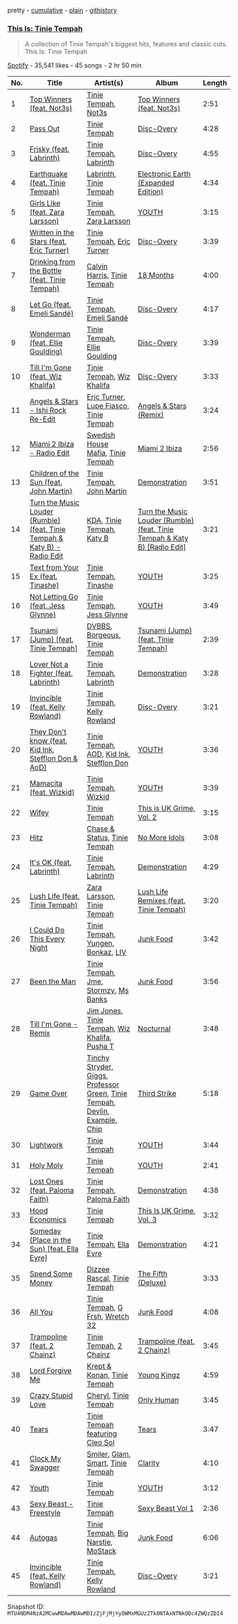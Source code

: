 pretty - [cumulative](/playlists/cumulative/37i9dQZF1DX2YQ2Ju3gagO.md) - [plain](/playlists/plain/37i9dQZF1DX2YQ2Ju3gagO) - [githistory](https://github.githistory.xyz/mackorone/spotify-playlist-archive/blob/main/playlists/plain/37i9dQZF1DX2YQ2Ju3gagO)

### [This Is: Tinie Tempah](https://open.spotify.com/playlist/37i9dQZF1DX2YQ2Ju3gagO)

> A collection of Tinie Tempah's biggest hits, features and classic cuts\. This Is: Tinie Tempah

[Spotify](https://open.spotify.com/user/spotify) - 35,541 likes - 45 songs - 2 hr 50 min

| No. | Title | Artist(s) | Album | Length |
|---|---|---|---|---|
| 1 | [Top Winners \(feat\. Not3s\)](https://open.spotify.com/track/0V2D1l5uEi5p4z6ug7ENSo) | [Tinie Tempah](https://open.spotify.com/artist/0Tob4H0FLtEONHU1MjpUEp), [Not3s](https://open.spotify.com/artist/40NRiKuuhj1pgGYppptlBO) | [Top Winners \(feat\. Not3s\)](https://open.spotify.com/album/0yCPGgV9yc1XBfXAKIljlg) | 2:51 |
| 2 | [Pass Out](https://open.spotify.com/track/4Q4K8fikwOmZYmz82Wco4w) | [Tinie Tempah](https://open.spotify.com/artist/0Tob4H0FLtEONHU1MjpUEp) | [Disc\-Overy](https://open.spotify.com/album/1ggrUrAPlcvhYrybrhoJ1X) | 4:28 |
| 3 | [Frisky \(feat\. Labrinth\)](https://open.spotify.com/track/1jzqUU2XygNcoTNe9PfcsU) | [Tinie Tempah](https://open.spotify.com/artist/0Tob4H0FLtEONHU1MjpUEp), [Labrinth](https://open.spotify.com/artist/2feDdbD5araYcm6JhFHHw7) | [Disc\-Overy](https://open.spotify.com/album/1ggrUrAPlcvhYrybrhoJ1X) | 4:55 |
| 4 | [Earthquake \(feat\. Tinie Tempah\)](https://open.spotify.com/track/3SxiAdI8dP9AaaEz1Z24mn) | [Labrinth](https://open.spotify.com/artist/2feDdbD5araYcm6JhFHHw7), [Tinie Tempah](https://open.spotify.com/artist/0Tob4H0FLtEONHU1MjpUEp) | [Electronic Earth \(Expanded Edition\)](https://open.spotify.com/album/6PBBbXmYV7dKnaik0fjkOI) | 4:34 |
| 5 | [Girls Like \(feat\. Zara Larsson\)](https://open.spotify.com/track/5BOZ4skcMubA0R6RD4zf64) | [Tinie Tempah](https://open.spotify.com/artist/0Tob4H0FLtEONHU1MjpUEp), [Zara Larsson](https://open.spotify.com/artist/1Xylc3o4UrD53lo9CvFvVg) | [YOUTH](https://open.spotify.com/album/0ctfduE1sLhqIjbcFokWvv) | 3:15 |
| 6 | [Written in the Stars \(feat\. Eric Turner\)](https://open.spotify.com/track/61HQWI1Woxup7CnGwVUsdI) | [Tinie Tempah](https://open.spotify.com/artist/0Tob4H0FLtEONHU1MjpUEp), [Eric Turner](https://open.spotify.com/artist/79DOwuMzV2h4es3em0t002) | [Disc\-Overy](https://open.spotify.com/album/1ggrUrAPlcvhYrybrhoJ1X) | 3:39 |
| 7 | [Drinking from the Bottle \(feat\. Tinie Tempah\)](https://open.spotify.com/track/1oHxIPqJyvAYHy0PVrDU98) | [Calvin Harris](https://open.spotify.com/artist/7CajNmpbOovFoOoasH2HaY), [Tinie Tempah](https://open.spotify.com/artist/0Tob4H0FLtEONHU1MjpUEp) | [18 Months](https://open.spotify.com/album/7w19PFbxAjwZ7UVNp9z0uT) | 4:00 |
| 8 | [Let Go \(feat\. Emeli Sandé\)](https://open.spotify.com/track/5jqcz3CC2WKRhlJy2cJWaU) | [Tinie Tempah](https://open.spotify.com/artist/0Tob4H0FLtEONHU1MjpUEp), [Emeli Sandé](https://open.spotify.com/artist/7sfgqEdoeBTjd8lQsPT3Cy) | [Disc\-Overy](https://open.spotify.com/album/1ggrUrAPlcvhYrybrhoJ1X) | 4:17 |
| 9 | [Wonderman \(feat\. Ellie Goulding\)](https://open.spotify.com/track/4hatF6kyI2KHOybeoF2zfl) | [Tinie Tempah](https://open.spotify.com/artist/0Tob4H0FLtEONHU1MjpUEp), [Ellie Goulding](https://open.spotify.com/artist/0X2BH1fck6amBIoJhDVmmJ) | [Disc\-Overy](https://open.spotify.com/album/45WVpYCCgKL1D4ZJcBepCf) | 3:39 |
| 10 | [Till I'm Gone \(feat\. Wiz Khalifa\)](https://open.spotify.com/track/4IU4LkwVDUxRIokzHqiyhQ) | [Tinie Tempah](https://open.spotify.com/artist/0Tob4H0FLtEONHU1MjpUEp), [Wiz Khalifa](https://open.spotify.com/artist/137W8MRPWKqSmrBGDBFSop) | [Disc\-Overy](https://open.spotify.com/album/1ggrUrAPlcvhYrybrhoJ1X) | 3:33 |
| 11 | [Angels & Stars \- Ishi Rock Re\-Edit](https://open.spotify.com/track/4oe86opYEkOklKITVFiNyp) | [Eric Turner](https://open.spotify.com/artist/79DOwuMzV2h4es3em0t002), [Lupe Fiasco](https://open.spotify.com/artist/01QTIT5P1pFP3QnnFSdsJf), [Tinie Tempah](https://open.spotify.com/artist/0Tob4H0FLtEONHU1MjpUEp) | [Angels & Stars \(Remix\)](https://open.spotify.com/album/0FouiOfrl3vUlBWmFlz0uK) | 3:24 |
| 12 | [Miami 2 Ibiza \- Radio Edit](https://open.spotify.com/track/2H7jfVsrxzDSn4e1lADVlZ) | [Swedish House Mafia](https://open.spotify.com/artist/1h6Cn3P4NGzXbaXidqURXs), [Tinie Tempah](https://open.spotify.com/artist/0Tob4H0FLtEONHU1MjpUEp) | [Miami 2 Ibiza](https://open.spotify.com/album/76bVYnArmuHDFGVijfzUef) | 2:56 |
| 13 | [Children of the Sun \(feat\. John Martin\)](https://open.spotify.com/track/3G3IuaMNMkfcjp2eu5U0tm) | [Tinie Tempah](https://open.spotify.com/artist/0Tob4H0FLtEONHU1MjpUEp), [John Martin](https://open.spotify.com/artist/2auikkNYqigWStoHWK1Grq) | [Demonstration](https://open.spotify.com/album/46V4ARN9jk4vpZ7nMFcig6) | 3:51 |
| 14 | [Turn the Music Louder \(Rumble\) \(feat\. Tinie Tempah & Katy B\) \- Radio Edit](https://open.spotify.com/track/0YC3WfFZkZBpUeaHt4Eggk) | [KDA](https://open.spotify.com/artist/3EK3opK9Hp93HJjBPupzfg), [Tinie Tempah](https://open.spotify.com/artist/0Tob4H0FLtEONHU1MjpUEp), [Katy B](https://open.spotify.com/artist/5EUdiv20t58GCS09VMKk7M) | [Turn the Music Louder \(Rumble\) \(feat\. Tinie Tempah & Katy B\) \[Radio Edit\]](https://open.spotify.com/album/0l0Nvv67JiFWokCBNtVve7) | 3:21 |
| 15 | [Text from Your Ex \(feat\. Tinashe\)](https://open.spotify.com/track/4CRk8QpQ2KNS7N5S2xjEjQ) | [Tinie Tempah](https://open.spotify.com/artist/0Tob4H0FLtEONHU1MjpUEp), [Tinashe](https://open.spotify.com/artist/0NIIxcxNHmOoyBx03SfTCD) | [YOUTH](https://open.spotify.com/album/0ctfduE1sLhqIjbcFokWvv) | 3:25 |
| 16 | [Not Letting Go \(feat\. Jess Glynne\)](https://open.spotify.com/track/1qjmHGsCBjP2P0JtLYPhgS) | [Tinie Tempah](https://open.spotify.com/artist/0Tob4H0FLtEONHU1MjpUEp), [Jess Glynne](https://open.spotify.com/artist/4ScCswdRlyA23odg9thgIO) | [YOUTH](https://open.spotify.com/album/0ctfduE1sLhqIjbcFokWvv) | 3:49 |
| 17 | [Tsunami \(Jump\) \[feat\. Tinie Tempah\]](https://open.spotify.com/track/12i3cKDbbQB8f9o279iVVQ) | [DVBBS](https://open.spotify.com/artist/5X4LWwbUFNzPkEas04uU82), [Borgeous](https://open.spotify.com/artist/4uiMn2g0pgTrhN096QJhbp), [Tinie Tempah](https://open.spotify.com/artist/0Tob4H0FLtEONHU1MjpUEp) | [Tsunami \(Jump\) \[feat\. Tinie Tempah\]](https://open.spotify.com/album/68hN98U478Ha2ysZ79tzQY) | 2:39 |
| 18 | [Lover Not a Fighter \(feat\. Labrinth\)](https://open.spotify.com/track/686W4fUswh234ASRBVcXxT) | [Tinie Tempah](https://open.spotify.com/artist/0Tob4H0FLtEONHU1MjpUEp), [Labrinth](https://open.spotify.com/artist/2feDdbD5araYcm6JhFHHw7) | [Demonstration](https://open.spotify.com/album/46V4ARN9jk4vpZ7nMFcig6) | 3:28 |
| 19 | [Invincible \(feat\. Kelly Rowland\)](https://open.spotify.com/track/2ygUDYkXiKtFZ8pB6EdVUO) | [Tinie Tempah](https://open.spotify.com/artist/0Tob4H0FLtEONHU1MjpUEp), [Kelly Rowland](https://open.spotify.com/artist/3AuMNF8rQAKOzjYppFNAoB) | [Disc\-Overy](https://open.spotify.com/album/6nuITL8EMJO1zncOwOeHRr) | 3:21 |
| 20 | [They Don't know \(feat\. Kid Ink, Stefflon Don & AoD\)](https://open.spotify.com/track/1M6YgwxLPLg1cAdmQlScZI) | [Tinie Tempah](https://open.spotify.com/artist/0Tob4H0FLtEONHU1MjpUEp), [AOD](https://open.spotify.com/artist/38y4HHCaybJkjVV5ZJKunL), [Kid Ink](https://open.spotify.com/artist/6KZDXtSj0SzGOV705nNeh3), [Stefflon Don](https://open.spotify.com/artist/2ExGrw6XpbtUAJHTLtUXUD) | [YOUTH](https://open.spotify.com/album/0ctfduE1sLhqIjbcFokWvv) | 3:36 |
| 21 | [Mamacita \(feat\. Wizkid\)](https://open.spotify.com/track/4iWaMqLGAHUb4z9fjbt3j6) | [Tinie Tempah](https://open.spotify.com/artist/0Tob4H0FLtEONHU1MjpUEp), [Wizkid](https://open.spotify.com/artist/3tVQdUvClmAT7URs9V3rsp) | [YOUTH](https://open.spotify.com/album/0ctfduE1sLhqIjbcFokWvv) | 3:39 |
| 22 | [Wifey](https://open.spotify.com/track/08bUlFLRCMMAUg97DPQpVd) | [Tinie Tempah](https://open.spotify.com/artist/0Tob4H0FLtEONHU1MjpUEp) | [This is UK Grime, Vol\. 2](https://open.spotify.com/album/3qwTA3EGfCspA9dlBLppcg) | 3:15 |
| 23 | [Hitz](https://open.spotify.com/track/0BlGTqfeWoSOd0LId5imGt) | [Chase & Status](https://open.spotify.com/artist/3jNkaOXasoc7RsxdchvEVq), [Tinie Tempah](https://open.spotify.com/artist/0Tob4H0FLtEONHU1MjpUEp) | [No More Idols](https://open.spotify.com/album/245j9BaZFuEso2vfLRVnQr) | 3:08 |
| 24 | [It's OK \(feat\. Labrinth\)](https://open.spotify.com/track/6U68aZIAwQ0i4DGaoVR3cY) | [Tinie Tempah](https://open.spotify.com/artist/0Tob4H0FLtEONHU1MjpUEp), [Labrinth](https://open.spotify.com/artist/2feDdbD5araYcm6JhFHHw7) | [Demonstration](https://open.spotify.com/album/46V4ARN9jk4vpZ7nMFcig6) | 4:29 |
| 25 | [Lush Life \(feat\. Tinie Tempah\)](https://open.spotify.com/track/0QM5owqtiWikQV6VWL2hgS) | [Zara Larsson](https://open.spotify.com/artist/1Xylc3o4UrD53lo9CvFvVg), [Tinie Tempah](https://open.spotify.com/artist/0Tob4H0FLtEONHU1MjpUEp) | [Lush Life Remixes \(feat\. Tinie Tempah\)](https://open.spotify.com/album/4ZFz2vLiwYQbe0zURJ4WrB) | 3:20 |
| 26 | [I Could Do This Every Night](https://open.spotify.com/track/2VkdEH8bQ3CgLvlxipJuBU) | [Tinie Tempah](https://open.spotify.com/artist/0Tob4H0FLtEONHU1MjpUEp), [Yungen](https://open.spotify.com/artist/3ijd7T9kkzgvfx1az6Z3wj), [Bonkaz](https://open.spotify.com/artist/7JxnnwPLTjVyHHruCMpcJQ), [LIV](https://open.spotify.com/artist/3ADoywBF2EmSGKsCC2yqZ1) | [Junk Food](https://open.spotify.com/album/1vPy7x9tSLmmBxvG1E1wsu) | 3:42 |
| 27 | [Been the Man](https://open.spotify.com/track/36I3sETuZvd4dhQzBVIcnw) | [Tinie Tempah](https://open.spotify.com/artist/0Tob4H0FLtEONHU1MjpUEp), [Jme](https://open.spotify.com/artist/4IZLJdhHCqAvT4pjn8TLH5), [Stormzy](https://open.spotify.com/artist/2SrSdSvpminqmStGELCSNd), [Ms Banks](https://open.spotify.com/artist/4imxqng3RrOBmykL2DhIJC) | [Junk Food](https://open.spotify.com/album/1vPy7x9tSLmmBxvG1E1wsu) | 3:56 |
| 28 | [Till I'm Gone \- Remix](https://open.spotify.com/track/0zsQ0C5Vuz5dM1rqXnEqYE) | [Jim Jones](https://open.spotify.com/artist/6AMa1VFQ7qCi61tCRtVWXe), [Tinie Tempah](https://open.spotify.com/artist/0Tob4H0FLtEONHU1MjpUEp), [Wiz Khalifa](https://open.spotify.com/artist/137W8MRPWKqSmrBGDBFSop), [Pusha T](https://open.spotify.com/artist/0ONHkAv9pCAFxb0zJwDNTy) | [Nocturnal](https://open.spotify.com/album/5RNouKhH9hFuLMrdHwprLJ) | 3:48 |
| 29 | [Game Over](https://open.spotify.com/track/0WMmIo6w85qCwqCUNE77qn) | [Tinchy Stryder](https://open.spotify.com/artist/7h2Y48bG543JDzEed383cx), [Giggs](https://open.spotify.com/artist/3S0tlB4fE7ChxI2pWz8Xip), [Professor Green](https://open.spotify.com/artist/0oJM3iJjMdzgsd4z5VHQvw), [Tinie Tempah](https://open.spotify.com/artist/0Tob4H0FLtEONHU1MjpUEp), [Devlin](https://open.spotify.com/artist/7Ks3elJhSP20mD04lgiA68), [Example](https://open.spotify.com/artist/6Vh6UDWfu9PUSXSzAaB3CW), [Chip](https://open.spotify.com/artist/0tJCNteqwm7LmRZ6KWr8GT) | [Third Strike](https://open.spotify.com/album/2FpLsBqaonzdN5GrpQIZmJ) | 5:18 |
| 30 | [Lightwork](https://open.spotify.com/track/6yViG0VPb3CCDIOwzAAzhq) | [Tinie Tempah](https://open.spotify.com/artist/0Tob4H0FLtEONHU1MjpUEp) | [YOUTH](https://open.spotify.com/album/0ctfduE1sLhqIjbcFokWvv) | 3:44 |
| 31 | [Holy Moly](https://open.spotify.com/track/0ctdTtMWk71AkiujloWJ18) | [Tinie Tempah](https://open.spotify.com/artist/0Tob4H0FLtEONHU1MjpUEp) | [YOUTH](https://open.spotify.com/album/0ctfduE1sLhqIjbcFokWvv) | 2:41 |
| 32 | [Lost Ones \(feat\. Paloma Faith\)](https://open.spotify.com/track/6T401t5NRAov600mtrN4O3) | [Tinie Tempah](https://open.spotify.com/artist/0Tob4H0FLtEONHU1MjpUEp), [Paloma Faith](https://open.spotify.com/artist/4fwuXg6XQHfdlOdmw36OHa) | [Demonstration](https://open.spotify.com/album/46V4ARN9jk4vpZ7nMFcig6) | 4:38 |
| 33 | [Hood Economics](https://open.spotify.com/track/7HBMcnJSgFoVOLWHouu47a) | [Tinie Tempah](https://open.spotify.com/artist/0Tob4H0FLtEONHU1MjpUEp) | [This Is UK Grime, Vol\. 3](https://open.spotify.com/album/3igIoTeWiaVLaschnVckmC) | 3:32 |
| 34 | [Someday \(Place in the Sun\) \[feat\. Ella Eyre\]](https://open.spotify.com/track/2KILKwkD7c7yzZK1dC8pHa) | [Tinie Tempah](https://open.spotify.com/artist/0Tob4H0FLtEONHU1MjpUEp), [Ella Eyre](https://open.spotify.com/artist/66TrUkUZ3RM29dqeDQRgyA) | [Demonstration](https://open.spotify.com/album/46V4ARN9jk4vpZ7nMFcig6) | 4:21 |
| 35 | [Spend Some Money](https://open.spotify.com/track/7EDDKR7ShYgflKVpNCA1f8) | [Dizzee Rascal](https://open.spotify.com/artist/0gusqTJKxtU1UTmNRMHZcv), [Tinie Tempah](https://open.spotify.com/artist/0Tob4H0FLtEONHU1MjpUEp) | [The Fifth \(Deluxe\)](https://open.spotify.com/album/0canh94jv3jOqOh7n8L1z2) | 3:33 |
| 36 | [All You](https://open.spotify.com/track/4kg7L6WJGmQLsuUhCBUxn5) | [Tinie Tempah](https://open.spotify.com/artist/0Tob4H0FLtEONHU1MjpUEp), [G Frsh](https://open.spotify.com/artist/53Tazttwm8EIO8a8tI38QK), [Wretch 32](https://open.spotify.com/artist/0T2sGLJKge2eaFmZJxX7sq) | [Junk Food](https://open.spotify.com/album/1vPy7x9tSLmmBxvG1E1wsu) | 4:08 |
| 37 | [Trampoline \(feat\. 2 Chainz\)](https://open.spotify.com/track/4gDUw15gXf4b2V9Gf0kgHV) | [Tinie Tempah](https://open.spotify.com/artist/0Tob4H0FLtEONHU1MjpUEp), [2 Chainz](https://open.spotify.com/artist/17lzZA2AlOHwCwFALHttmp) | [Trampoline \(feat\. 2 Chainz\)](https://open.spotify.com/album/0v3ONjr5ljzFquv6MmZcqY) | 3:45 |
| 38 | [Lord Forgive Me](https://open.spotify.com/track/1ZZTafL5bx3HOkHtR5zqmg) | [Krept & Konan](https://open.spotify.com/artist/31lnFZEM6ysvjOx59VyxRE), [Tinie Tempah](https://open.spotify.com/artist/0Tob4H0FLtEONHU1MjpUEp) | [Young Kingz](https://open.spotify.com/album/4qYsGncvLH6XZitiR5eOob) | 4:59 |
| 39 | [Crazy Stupid Love](https://open.spotify.com/track/5p5jXve0CXP3Za6xY2fylF) | [Cheryl](https://open.spotify.com/artist/3NyNPJaemMYsL14DK2tO01), [Tinie Tempah](https://open.spotify.com/artist/0Tob4H0FLtEONHU1MjpUEp) | [Only Human](https://open.spotify.com/album/56iR72s0hZmMwKNC884wAy) | 3:45 |
| 40 | [Tears](https://open.spotify.com/track/77PTuHju4fRZ73fM5hwL9b) | [Tinie Tempah featuring Cleo Sol](https://open.spotify.com/artist/7HaZUhomwIuLofQe7PFL0t) | [Tears](https://open.spotify.com/album/2jcP6xdKT1CfrG015aVkUZ) | 3:47 |
| 41 | [Clock My Swagger](https://open.spotify.com/track/5blu1SUDaudcvwitXys1SG) | [Smiler](https://open.spotify.com/artist/1gF0X3VrzkPWaswRijXDdN), [Glam](https://open.spotify.com/artist/3bVfKeHdFBS6SBZaGZ7lz5), [Smart](https://open.spotify.com/artist/1Lx32rv2ryJwfEvUmaparl), [Tinie Tempah](https://open.spotify.com/artist/0Tob4H0FLtEONHU1MjpUEp) | [Clarity](https://open.spotify.com/album/4qRjLcZAi3ZHSPU1RceYNH) | 4:10 |
| 42 | [Youth](https://open.spotify.com/track/2p4mxaU9UcAK5IGOTQljdq) | [Tinie Tempah](https://open.spotify.com/artist/0Tob4H0FLtEONHU1MjpUEp) | [YOUTH](https://open.spotify.com/album/0ctfduE1sLhqIjbcFokWvv) | 3:12 |
| 43 | [Sexy Beast \- Freestyle](https://open.spotify.com/track/0DhtNss8Pijs3Q1TJkZQjA) | [Tinie Tempah](https://open.spotify.com/artist/0Tob4H0FLtEONHU1MjpUEp) | [Sexy Beast Vol 1](https://open.spotify.com/album/7CKLMo7DKVCmpIAbLTwfKY) | 2:36 |
| 44 | [Autogas](https://open.spotify.com/track/4ClxfkczmQG0i6QB44jNlC) | [Tinie Tempah](https://open.spotify.com/artist/0Tob4H0FLtEONHU1MjpUEp), [Big Narstie](https://open.spotify.com/artist/4ITNzglfuGtfHgDu29GIMW), [MoStack](https://open.spotify.com/artist/14H15rElxdGClICOZXEYHP) | [Junk Food](https://open.spotify.com/album/1vPy7x9tSLmmBxvG1E1wsu) | 6:06 |
| 45 | [Invincible \(feat\. Kelly Rowland\)](https://open.spotify.com/track/3xFOC68tOv0zbWd5pvW3dB) | [Tinie Tempah](https://open.spotify.com/artist/0Tob4H0FLtEONHU1MjpUEp), [Kelly Rowland](https://open.spotify.com/artist/3AuMNF8rQAKOzjYppFNAoB) | [Disc\-Overy](https://open.spotify.com/album/0B0XOuBWbgLAOkmOFXDe9M) | 3:21 |

Snapshot ID: `MTU4NDM4NzA2MCwwMDAwMDAwMDIzZjFjMjYyOWMxMGUzZTk0NTAxNTNkODc4ZWQzZDI4`
